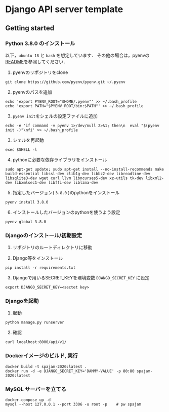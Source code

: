 # Django API server template

## Getting started


### Python 3.8.0 のインストール
以下，`ubuntu 18` と `bash` を想定しています．
その他の場合は，pyenvの[README](https://github.com/pyenv/pyenv)を参照してください．

1. pyenvのリポジトリをclone
```
git clone https://github.com/pyenv/pyenv.git ~/.pyenv
```
2. pyenvのパスを追加
```
echo 'export PYENV_ROOT="$HOME/.pyenv"' >> ~/.bash_profile
echo 'export PATH="$PYENV_ROOT/bin:$PATH"' >> ~/.bash_profile
```
3. `pyenv init`をシェルの設定ファイルに追加
```
echo -e 'if command -v pyenv 1>/dev/null 2>&1; then\n  eval "$(pyenv init -)"\nfi' >> ~/.bash_profile
```
3. シェルを再起動
```
exec $SHELL -l
```
4. pythonに必要な依存ライブラリをインストール
```
sudo apt-get update; sudo apt-get install --no-install-recommends make build-essential libssl-dev zlib1g-dev libbz2-dev libreadline-dev libsqlite3-dev wget curl llvm libncurses5-dev xz-utils tk-dev libxml2-dev libxmlsec1-dev libffi-dev liblzma-dev
```
5. 指定したバージョン( `3.8.0` )のpythonをインストール
```
pyenv install 3.8.0
```
6. インストールしたバージョンのpythonを使うよう設定
```
pyenv global 3.8.0
```

### Djangoのインストール/初期設定
1. リポジトリのルートディレクトリに移動

2. Django等をインストール
```
pip install -r requirements.txt
```

3. Djangoで用いるSECRET_KEYを環境変数 `DJANGO_SECRET_KEY` に設定
```
export DJANGO_SECRET_KEY=<sectet key>
```

### Djangoを起動
1. 起動
```
python manage.py runserver
```

2. 確認
```
curl localhost:8000/api/v1/
```


### Dockerイメージのビルド, 実行

```
docker build -t spajam-2020:latest .
docker run -d -e DJANGO_SECRET_KEY='DAMMY-VALUE' -p 80:80 spajam-2020:latest
```


### MySQL サーバーを立てる

```
docker-compose up -d
mysql --host 127.0.0.1 --port 3306 -u root -p    # pw spajam
```